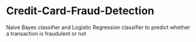 # Credit-Card-Fraud-Detection
Naive Bayes classifier and Logistic Regression classifier to predict whether a transaction is fraudulent or not
